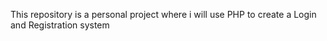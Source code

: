 This repository is a personal project where i will use PHP to create a Login and Registration system
